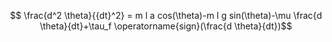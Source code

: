 $$ \frac{d^2 \theta}{{dt}^2} = m l a cos(\theta)-m l g sin(\theta)-\mu \frac{d \theta}{dt}+\tau_f \operatorname{sign}(\frac{d \theta}{dt})$$